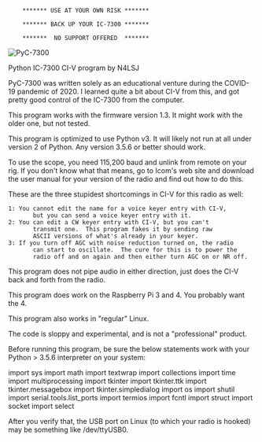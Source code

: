 
        ******* USE AT YOUR OWN RISK *******

        ******* BACK UP YOUR IC-7300 *******

        *******  NO SUPPORT OFFERED  *******

![PyC-7300](https://user-images.githubusercontent.com/76819904/107884009-6f005100-6ec0-11eb-9d48-b85d24d501ea.png)

Python IC-7300 CI-V program by N4LSJ

PyC-7300 was written solely as an educational venture during the COVID-19
pandemic of 2020.  I learned quite a bit about CI-V from this, and got
pretty good control of the IC-7300 from the computer.

This program works with the firmware version 1.3.  It might work with 
the older one, but not tested.

This program is optimized to use Python v3.  It will likely not run at all
under version 2 of Python.  Any version 3.5.6 or better should work.

To use the scope, you need 115,200 baud and unlink from remote on your
rig.  If you don't know what that means, go to Icom's web site and 
download the user manual for your version of the radio and find out
how to do this.

These are the three stupidest shortcomings in CI-V for this radio as well:

	1: You cannot edit the name for a voice keyer entry with CI-V,
           but you can send a voice keyer entry with it.
	2: You can edit a CW keyer entry with CI-V, but you can't 
           transmit one.  This program fakes it by sending raw 
           ASCII versions of what's already in your keyer.
	3: If you turn off AGC with noise reduction turned on, the radio
           can start to oscillate.  The cure for this is to power the 
           radio off and on again and then either turn AGC on or NR off.

This program does not pipe audio in either direction, just does the 
CI-V back and forth from the radio.

This program does work on the Raspberry Pi 3 and 4.  You probably want the 4.

This program also works in "regular" Linux.

The code is sloppy and experimental, and is not a "professional" product.

Before running this program, be sure the below statements work with
your Python > 3.5.6 interpreter on your system:

import sys
import math
import textwrap
import collections
import time
import multiprocessing
import tkinter
import tkinter.ttk
import tkinter.messagebox
import tkinter.simpledialog
import os
import shutil
import serial.tools.list_ports
import termios
import fcntl
import struct
import socket
import select

After you verify that, the USB port on Linux (to which your radio is hooked) 
may be something like /dev/ttyUSB0.


